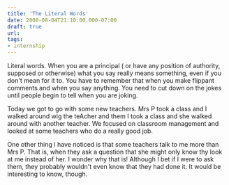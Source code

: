 ```yaml
---
title: 'The Literal Words'
date: 2008-08-04T21:10:00.000-07:00
draft: true
url: 
tags: 
- internship
---
```


Literal words. When you are a principal ( or have any position of authority, supposed or otherwise) what you say really means something, even if you don't mean for it to. You have to remember that when you make flippant comments and when you say anything. You need to cut down on the jokes until people begin to tell when you are joking.  
  
Today we got to go with some new teachers. Mrs P took a class and I walked around wig the teAcher and them I took a class and she walked around with another teacher. We focused on classroom management and looked at some teachers who do a really good job.  
  
One other thing I have noticed is that some teachers talk to me more than Mrs P. That is, when they ask a question that she might only know thy look at me instead of her. I wonder why that is! Although I bet if I were to ask them, they probably wouldn't even know that they had done it. It would be interesting to know, though.